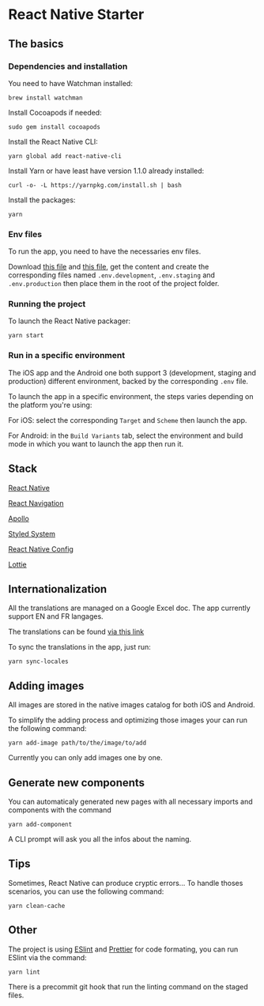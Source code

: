 # React Native Starter

## The basics

### Dependencies and installation

You need to have Watchman installed:

```
brew install watchman
```

Install Cocoapods if needed:

```
sudo gem install cocoapods
```

Install the React Native CLI:

```
yarn global add react-native-cli
```

Install Yarn or have least have version 1.1.0 already installed:

```
curl -o- -L https://yarnpkg.com/install.sh | bash
```

Install the packages:

```
yarn
```

### Env files

To run the app, you need to have the necessaries env files.

Download [this file](https://drive.google.com/open?id=1_B_mjvVAH_pmWRjEoYWumrGe0ktirYXA) and [this file](https://drive.google.com/open?id=1O_FZJvCeD7YTFgI27JKGUHiH54Cry3n6), get the content and create the corresponding files named `.env.development`, `.env.staging` and `.env.production` then place them in the root of the project folder.

### Running the project

To launch the React Native packager:

```
yarn start
```

### Run in a specific environment

The iOS app and the Android one both support 3 (development, staging and production) different environment, backed by the corresponding `.env` file.

To launch the app in a specific environment, the steps varies depending on the platform you're using:

For iOS: select the corresponding `Target` and `Scheme` then launch the app.

For Android: in the `Build Variants` tab, select the environment and build mode in which you want to launch the app then run it.

## Stack

[React Native](https://facebook.github.io/react-native/)

[React Navigation](https://reactnavigation.org/)

[Apollo](https://www.apollographql.com/docs/react/)

[Styled System](https://jxnblk.com/styled-system/)

[React Native Config](https://github.com/luggit/react-native-config)

[Lottie](https://github.com/airbnb/lottie-react-native/)

## Internationalization

All the translations are managed on a Google Excel doc. The app currently support EN and FR langages.

The translations can be found [via this link](https://docs.google.com/spreadsheets/d/1XLlhDd9iUHVJgvNXulMaPATnhS0WHO1QdZrgcVsUGIk/edit#gid=0/)

To sync the translations in the app, just run:

```
yarn sync-locales
```

## Adding images

All images are stored in the native images catalog for both iOS and Android.

To simplify the adding process and optimizing those images your can run the following command:

```
yarn add-image path/to/the/image/to/add
```

Currently you can only add images one by one.

## Generate new components

You can automaticaly generated new pages with all necessary imports and components with the command

```
yarn add-component
```

A CLI prompt will ask you all the infos about the naming.

## Tips

Sometimes, React Native can produce cryptic errors... To handle thoses scenarios, you can use the following command:

```
yarn clean-cache
```

## Other

The project is using [ESlint](https://eslint.org/) and [Prettier](https://prettier.io/) for code formating, you can run ESlint via the command:

```
yarn lint
```

There is a precommit git hook that run the linting command on the staged files.

